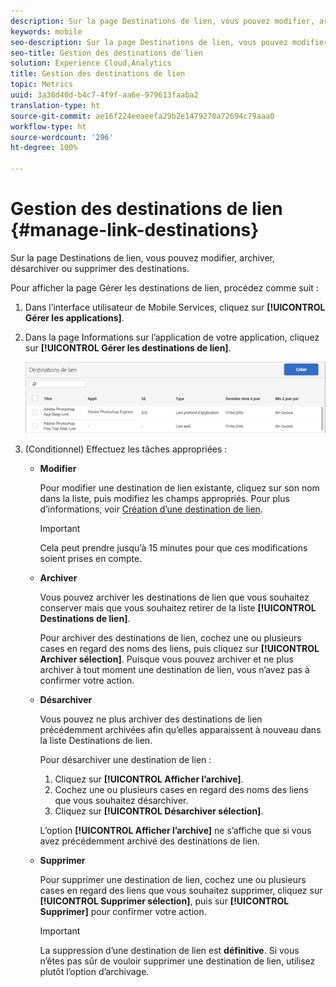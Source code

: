 ```yaml
---
description: Sur la page Destinations de lien, vous pouvez modifier, archiver, désarchiver ou supprimer des destinations.
keywords: mobile
seo-description: Sur la page Destinations de lien, vous pouvez modifier, archiver, désarchiver ou supprimer des destinations.
seo-title: Gestion des destinations de lien
solution: Experience Cloud,Analytics
title: Gestion des destinations de lien
topic: Metrics
uuid: 3a38d40d-b4c7-4f9f-aa6e-979613faaba2
translation-type: ht
source-git-commit: ae16f224eeaeefa29b2e1479270a72694c79aaa0
workflow-type: ht
source-wordcount: '296'
ht-degree: 100%

---
```



# Gestion des destinations de lien {#manage-link-destinations}

Sur la page Destinations de lien, vous pouvez modifier, archiver, désarchiver ou supprimer des destinations.

Pour afficher la page Gérer les destinations de lien, procédez comme suit :

1. Dans l’interface utilisateur de Mobile Services, cliquez sur **[!UICONTROL Gérer les applications]**.
1. Dans la page Informations sur l’application de votre application, cliquez sur **[!UICONTROL Gérer les destinations de lien]**.

   ![Destinations de lien](assets/link_destinations_list.png)

1. (Conditionnel) Effectuez les tâches appropriées :

   * **Modifier**

      Pour modifier une destination de lien existante, cliquez sur son nom dans la liste, puis modifiez les champs appropriés. Pour plus d’informations, voir [Création d’une destination de lien](/help/using/acquisition-main/c-manage-link-destinations/t-create-new-app-deep-link-destination.md).

      >[!IMPORTANT]
      >
      >Cela peut prendre jusqu’à 15 minutes pour que ces modifications soient prises en compte.

   * **Archiver**

      Vous pouvez archiver les destinations de lien que vous souhaitez conserver mais que vous souhaitez retirer de la liste **[!UICONTROL Destinations de lien]**.

      Pour archiver des destinations de lien, cochez une ou plusieurs cases en regard des noms des liens, puis cliquez sur **[!UICONTROL Archiver sélection]**. Puisque vous pouvez archiver et ne plus archiver à tout moment une destination de lien, vous n’avez pas à confirmer votre action.

   * **Désarchiver**

      Vous pouvez ne plus archiver des destinations de lien précédemment archivées afin qu’elles apparaissent à nouveau dans la liste Destinations de lien.

      Pour désarchiver une destination de lien :

      1. Cliquez sur **[!UICONTROL Afficher l’archive]**.
      1. Cochez une ou plusieurs cases en regard des noms des liens que vous souhaitez désarchiver.
      1. Cliquez sur **[!UICONTROL Désarchiver sélection]**.

      L’option **[!UICONTROL Afficher l’archive]** ne s’affiche que si vous avez précédemment archivé des destinations de lien.

   * **Supprimer**

      Pour supprimer une destination de lien, cochez une ou plusieurs cases en regard des liens que vous souhaitez supprimer, cliquez sur **[!UICONTROL Supprimer sélection]**, puis sur **[!UICONTROL Supprimer]** pour confirmer votre action.

      >[!IMPORTANT]
      >
      >La suppression d’une destination de lien est **définitive**. Si vous n’êtes pas sûr de vouloir supprimer une destination de lien, utilisez plutôt l’option d’archivage.



